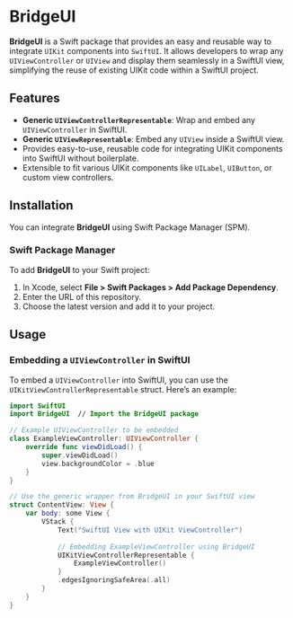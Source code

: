 # BridgeUI

**BridgeUI** is a Swift package that provides an easy and reusable way to integrate `UIKit` components into `SwiftUI`. It allows developers to wrap any `UIViewController` or `UIView` and display them seamlessly in a SwiftUI view, simplifying the reuse of existing UIKit code within a SwiftUI project.

## Features

- **Generic `UIViewControllerRepresentable`**: Wrap and embed any `UIViewController` in SwiftUI.
- **Generic `UIViewRepresentable`**: Embed any `UIView` inside a SwiftUI view.
- Provides easy-to-use, reusable code for integrating UIKit components into SwiftUI without boilerplate.
- Extensible to fit various UIKit components like `UILabel`, `UIButton`, or custom view controllers.

## Installation

You can integrate **BridgeUI** using Swift Package Manager (SPM).

### Swift Package Manager

To add **BridgeUI** to your Swift project:

1. In Xcode, select **File > Swift Packages > Add Package Dependency**.
2. Enter the URL of this repository.
3. Choose the latest version and add it to your project.

## Usage

### Embedding a `UIViewController` in SwiftUI

To embed a `UIViewController` into SwiftUI, you can use the `UIKitViewControllerRepresentable` struct. Here’s an example:

```swift
import SwiftUI
import BridgeUI  // Import the BridgeUI package

// Example UIViewController to be embedded
class ExampleViewController: UIViewController {
    override func viewDidLoad() {
        super.viewDidLoad()
        view.backgroundColor = .blue
    }
}

// Use the generic wrapper from BridgeUI in your SwiftUI view
struct ContentView: View {
    var body: some View {
        VStack {
            Text("SwiftUI View with UIKit ViewController")
            
            // Embedding ExampleViewController using BridgeUI
            UIKitViewControllerRepresentable {
                ExampleViewController()
            }
            .edgesIgnoringSafeArea(.all)
        }
    }
}

